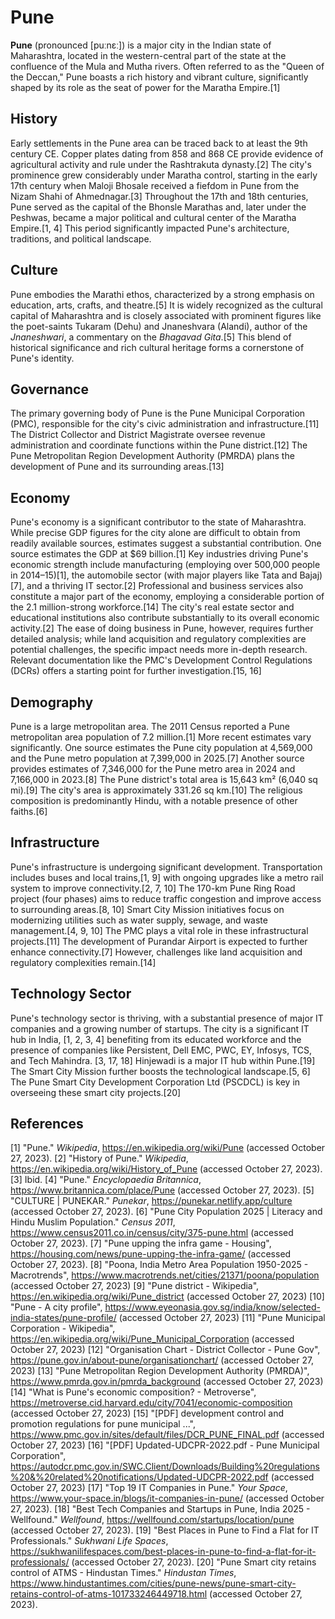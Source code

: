 # Pune

**Pune** (pronounced [puːnɛː]) is a major city in the Indian state of Maharashtra, located in the western-central part of the state at the confluence of the Mula and Mutha rivers.  Often referred to as the "Queen of the Deccan," Pune boasts a rich history and vibrant culture, significantly shaped by its role as the seat of power for the Maratha Empire.[1]

## History

Early settlements in the Pune area can be traced back to at least the 9th century CE.  Copper plates dating from 858 and 868 CE provide evidence of agricultural activity and rule under the Rashtrakuta dynasty.[2] The city's prominence grew considerably under Maratha control, starting in the early 17th century when Maloji Bhosale received a fiefdom in Pune from the Nizam Shahi of Ahmednagar.[3]  Throughout the 17th and 18th centuries, Pune served as the capital of the Bhonsle Marathas and, later under the Peshwas, became a major political and cultural center of the Maratha Empire.[1, 4] This period significantly impacted Pune's architecture, traditions, and political landscape.

## Culture

Pune embodies the Marathi ethos, characterized by a strong emphasis on education, arts, crafts, and theatre.[5]  It is widely recognized as the cultural capital of Maharashtra and is closely associated with prominent figures like the poet-saints Tukaram (Dehu) and Jnaneshvara (Alandi), author of the *Jnaneshwari*, a commentary on the *Bhagavad Gita*.[5]  This blend of historical significance and rich cultural heritage forms a cornerstone of Pune's identity.

## Governance

The primary governing body of Pune is the Pune Municipal Corporation (PMC), responsible for the city's civic administration and infrastructure.[11]  The District Collector and District Magistrate oversee revenue administration and coordinate functions within the Pune district.[12]  The Pune Metropolitan Region Development Authority (PMRDA) plans the development of Pune and its surrounding areas.[13]

## Economy

Pune's economy is a significant contributor to the state of Maharashtra. While precise GDP figures for the city alone are difficult to obtain from readily available sources, estimates suggest a substantial contribution. One source estimates the GDP at $69 billion.[1]  Key industries driving Pune's economic strength include manufacturing (employing over 500,000 people in 2014–15)[1], the automobile sector (with major players like Tata and Bajaj)[7], and a thriving IT sector.[2] Professional and business services also constitute a major part of the economy, employing a considerable portion of the 2.1 million-strong workforce.[14]  The city's real estate sector and educational institutions also contribute substantially to its overall economic activity.[2]  The ease of doing business in Pune, however, requires further detailed analysis; while land acquisition and regulatory complexities are potential challenges, the specific impact needs more in-depth research.  Relevant documentation like the PMC's Development Control Regulations (DCRs) offers a starting point for further investigation.[15, 16]

## Demography

Pune is a large metropolitan area. The 2011 Census reported a Pune metropolitan area population of 7.2 million.[1] More recent estimates vary significantly. One source estimates the Pune city population at 4,569,000 and the Pune metro population at 7,399,000 in 2025.[7]  Another source provides estimates of 7,346,000 for the Pune metro area in 2024 and 7,166,000 in 2023.[8] The Pune district's total area is 15,643 km² (6,040 sq mi).[9] The city's area is approximately 331.26 sq km.[10] The religious composition is predominantly Hindu, with a notable presence of other faiths.[6]

## Infrastructure

Pune's infrastructure is undergoing significant development.  Transportation includes buses and local trains,[1, 9] with ongoing upgrades like a metro rail system to improve connectivity.[2, 7, 10] The 170-km Pune Ring Road project (four phases) aims to reduce traffic congestion and improve access to surrounding areas.[8, 10]  Smart City Mission initiatives focus on modernizing utilities such as water supply, sewage, and waste management.[4, 9, 10]  The PMC plays a vital role in these infrastructural projects.[11] The development of Purandar Airport is expected to further enhance connectivity.[7]  However, challenges like land acquisition and regulatory complexities remain.[14]

## Technology Sector

Pune's technology sector is thriving, with a substantial presence of major IT companies and a growing number of startups. The city is a significant IT hub in India, [1, 2, 3, 4] benefiting from its educated workforce and the presence of companies like Persistent, Dell EMC, PWC, EY, Infosys, TCS, and Tech Mahindra. [3, 17, 18]  Hinjewadi is a major IT hub within Pune.[19]  The Smart City Mission further boosts the technological landscape.[5, 6]  The Pune Smart City Development Corporation Ltd (PSCDCL) is key in overseeing these smart city projects.[20]


## References

[1] "Pune." *Wikipedia*, https://en.wikipedia.org/wiki/Pune (accessed October 27, 2023).
[2] "History of Pune." *Wikipedia*, https://en.wikipedia.org/wiki/History_of_Pune (accessed October 27, 2023).
[3] Ibid.
[4] "Pune." *Encyclopaedia Britannica*, https://www.britannica.com/place/Pune (accessed October 27, 2023).
[5] "CULTURE | PUNEKAR." *Punekar*, https://punekar.netlify.app/culture (accessed October 27, 2023).
[6]  "Pune City Population 2025 | Literacy and Hindu Muslim Population." *Census 2011*, https://www.census2011.co.in/census/city/375-pune.html (accessed October 27, 2023).
[7] "Pune upping the infra game - Housing", https://housing.com/news/pune-upping-the-infra-game/ (accessed October 27, 2023).
[8] "Poona, India Metro Area Population 1950-2025 - Macrotrends", https://www.macrotrends.net/cities/21371/poona/population (accessed October 27, 2023)
[9] "Pune district - Wikipedia", https://en.wikipedia.org/wiki/Pune_district (accessed October 27, 2023)
[10] "Pune - A city profile", https://www.eyeonasia.gov.sg/india/know/selected-india-states/pune-profile/ (accessed October 27, 2023)
[11] "Pune Municipal Corporation - Wikipedia", https://en.wikipedia.org/wiki/Pune_Municipal_Corporation (accessed October 27, 2023)
[12] "Organisation Chart - District Collector - Pune Gov", https://pune.gov.in/about-pune/organisationchart/ (accessed October 27, 2023)
[13] "Pune Metropolitan Region Development Authority (PMRDA)", https://www.pmrda.gov.in/pmrda_background (accessed October 27, 2023)
[14] "What is Pune's economic composition? - Metroverse", https://metroverse.cid.harvard.edu/city/7041/economic-composition (accessed October 27, 2023)
[15] "[PDF] development control and promotion regulations for pune municipal ...", https://www.pmc.gov.in/sites/default/files/DCR_PUNE_FINAL.pdf (accessed October 27, 2023)
[16] "[PDF] Updated-UDCPR-2022.pdf - Pune Municipal Corporation", https://autodcr.pmc.gov.in/SWC.Client/Downloads/Building%20regulations%20&%20related%20notifications/Updated-UDCPR-2022.pdf (accessed October 27, 2023)
[17] "Top 19 IT Companies in Pune." *Your Space*, https://www.your-space.in/blogs/it-companies-in-pune/ (accessed October 27, 2023).
[18] "Best Tech Companies and Startups in Pune, India 2025 - Wellfound." *Wellfound*, https://wellfound.com/startups/location/pune (accessed October 27, 2023).
[19] "Best Places in Pune to Find a Flat for IT Professionals." *Sukhwani Life Spaces*, https://sukhwanilifespaces.com/best-places-in-pune-to-find-a-flat-for-it-professionals/ (accessed October 27, 2023).
[20] "Pune Smart city retains control of ATMS - Hindustan Times." *Hindustan Times*, https://www.hindustantimes.com/cities/pune-news/pune-smart-city-retains-control-of-atms-101733246449718.html (accessed October 27, 2023).